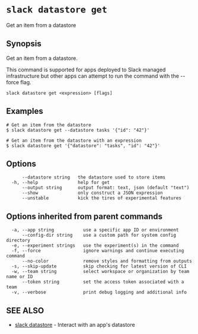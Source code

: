 # `slack datastore get`

Get an item from a datastore

## Synopsis

Get an item from a datastore.

This command is supported for apps deployed to Slack managed infrastructure but
other apps can attempt to run the command with the --force flag.

```
slack datastore get <expression> [flags]
```

## Examples

```
# Get an item from the datastore
$ slack datastore get --datastore tasks '{"id": "42"}'

# Get an item from the datastore with an expression
$ slack datastore get '{"datastore": "tasks", "id": "42"}'
```

## Options

```
      --datastore string   the datastore used to store items
  -h, --help               help for get
      --output string      output format: text, json (default "text")
      --show               only construct a JSON expression
      --unstable           kick the tires of experimental features
```

## Options inherited from parent commands

```
  -a, --app string           use a specific app ID or environment
      --config-dir string    use a custom path for system config directory
  -e, --experiment strings   use the experiment(s) in the command
  -f, --force                ignore warnings and continue executing command
      --no-color             remove styles and formatting from outputs
  -s, --skip-update          skip checking for latest version of CLI
  -w, --team string          select workspace or organization by team name or ID
      --token string         set the access token associated with a team
  -v, --verbose              print debug logging and additional info
```

## SEE ALSO

* [slack datastore](slack_datastore)	 - Interact with an app's datastore

